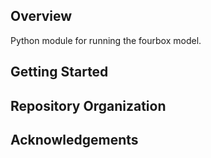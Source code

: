 ## Overview
Python module for running the fourbox model. 

## Getting Started

## Repository Organization

## Acknowledgements
